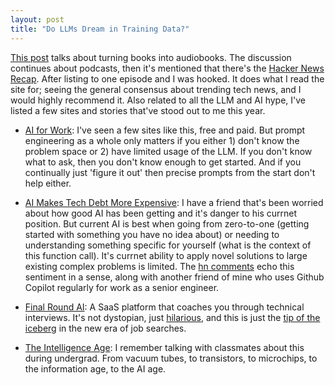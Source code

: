 ```yaml
---
layout: post
title: "Do LLMs Dream in Training Data?"
---
```


[This post](https://news.ycombinator.com/item?id=41502510) talks about turning books into audiobooks. The discussion continues about podcasts, then it's mentioned that there's the [Hacker News Recap](https://news.ycombinator.com/item?id=41503835). After listing to one episode and I was hooked. It does what I read the site for; seeing the general consensus about trending tech news, and I would highly recommend it. Also related to all the LLM and AI hype, I've listed a few sites and stories that've stood out to me this year.

* [AI for Work](https://www.aiforwork.co/): I've seen a few sites like this, free and paid. But prompt engineering as a whole only matters if you either 1) don't know the problem space or 2) have limited usage of the LLM. If you don't know what to ask, then you don't know enough to get started. And if you continually just 'figure it out' then precise prompts from the start don't help either. 

* [AI Makes Tech Debt More Expensive](https://www.gauge.sh/blog/ai-makes-tech-debt-more-expensive): I have a friend that's been worried about how good AI has been getting and it's danger to his currnet position. But current AI is best when going from zero-to-one (getting started with something you have no idea about) or needing to understanding something specific for yourself (what is the context of this function call). It's currnet ability to apply novel solutions to large existing complex problems is limited. The [hn comments](https://news.ycombinator.com/item?id=42137527) echo this sentiment in a sense, along with another friend of mine who uses Github Copilot regularly for work as a senior engineer.

* [Final Round AI](https://www.finalroundai.com/): A SaaS platform that coaches you through technical interviews. It's not dystopian, just [hilarious](https://www.tiktok.com/@withsilverapp/video/7413082265556667691), and this is just the [tip of the iceberg](https://news.ycombinator.com/item?id=30150343) in the new era of job searches.

* [The Intelligence Age](https://news.ycombinator.com/item?id=41628167): I remember talking with classmates about this during undergrad. From vacuum tubes, to transistors, to microchips, to the information age, to the AI age.